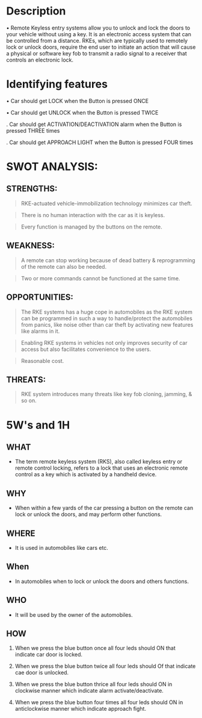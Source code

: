 # Description

• Remote Keyless entry systems allow you to unlock and lock the doors to your vehicle without using a key. It is an electronic access system that can be controlled from a distance. RKEs, which are typically used to remotely lock or unlock doors, require the end user to initiate an action that will cause a physical or software key fob to transmit a radio signal to a receiver that controls an electronic lock.

# Identifying features

• Car should get LOCK when the Button is pressed ONCE

• Car should get UNLOCK when the Button is pressed TWICE

. Car should get ACTIVATION/DEACTIVATION alarm when the Button is pressed THREE times

. Car should get APPROACH LIGHT when the Button is pressed FOUR times

# SWOT ANALYSIS:

## STRENGTHS:

> RKE-actuated vehicle-immobilization technology minimizes car theft.

> There is no human interaction with the car as it is keyless.

> Every function is managed by the buttons on the remote.

## WEAKNESS:

> A remote can stop working because of dead battery & reprogramming of the remote can also be needed.

> Two or more commands cannot be functioned at the same time.

## OPPORTUNITIES:

> The RKE systems has a huge cope in automobiles as the RKE system can be programmed in such a way to handle/protect the automobiles from panics, like noise other than car theft by activating new features like alarms in it.

> Enabling RKE systems in vehicles not only improves security of car access but also facilitates convenience to the users.

> Reasonable cost.

## THREATS:

> RKE system introduces many threats like key fob cloning, jamming, & so on.



# 5W's and 1H

## WHAT

* The term remote keyless system (RKS), also called keyless entry or remote control locking, refers to a lock that uses an electronic remote control as a key which is activated by a handheld device.

## WHY

* When within a few yards of the car pressing a button on the remote can lock or unlock the doors, and may perform other functions.

## WHERE

* It is used in automobiles like cars etc.

## When

* In automobiles when to lock or unlock the doors and others functions.

## WHO

* It will be used by the owner of the automobiles.

## HOW

1. When we press the blue button once all four leds should ON that indicate car door is locked.

2. When we press the blue button twice all four leds should Of that indicate cae door is unlocked.

3. When we press the blue button thrice all four leds should ON in clockwise manner which indicate alarm activate/deactivate.

4. When we press the blue button four times all four leds should ON in anticlockwise manner which indicate approach fight.
